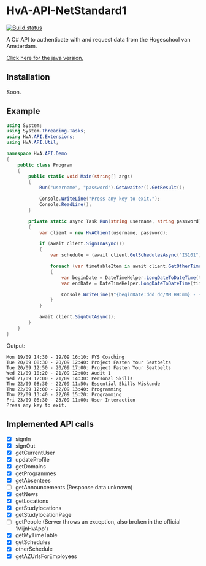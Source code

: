 # HvA-API-NetStandard1

[![Build status](https://ci.appveyor.com/api/projects/status/8ci60nhsjxawhmbt?svg=true)](https://ci.appveyor.com/project/AeonLucid/hva-api-netstandard1)

A C# API to authenticate with and request data from the Hogeschool van Amsterdam.

[Click here for the java version.](https://github.com/AeonLucid/HvA-API-Java)

## Installation

Soon.

## Example

```csharp
using System;
using System.Threading.Tasks;
using HvA.API.Extensions;
using HvA.API.Util;

namespace HvA.API.Demo
{
    public class Program
    {
        public static void Main(string[] args)
        {
            Run("username", "password").GetAwaiter().GetResult();

            Console.WriteLine("Press any key to exit.");
            Console.ReadLine();
        }

        private static async Task Run(string username, string password)
        {
            var client = new HvAClient(username, password);

            if (await client.SignInAsync())
            {
                var schedule = (await client.GetSchedulesAsync("IS101"))[0];

                foreach (var timetableItem in await client.GetOtherTimeTableAsync(schedule.Value, DateTime.Now.GetIso8601WeekOfYear()))
                {
                    var beginDate = DateTimeHelper.LongDateToDateTime(timetableItem.StartDate).ToLocalTime();
                    var endDate = DateTimeHelper.LongDateToDateTime(timetableItem.EndDate).ToLocalTime();

                    Console.WriteLine($"{beginDate:ddd dd/MM HH:mm} - {endDate:dd/MM HH:mm}: " + timetableItem.ActivityDescription);
                }
            }

            await client.SignOutAsync();
        }
    }
}
```

Output:
```
Mon 19/09 14:30 - 19/09 16:10: FYS Coaching
Tue 20/09 08:30 - 20/09 12:40: Project Fasten Your Seatbelts
Tue 20/09 12:50 - 20/09 17:00: Project Fasten Your Seatbelts
Wed 21/09 10:20 - 21/09 12:00: Audit 1
Wed 21/09 12:00 - 21/09 14:30: Personal Skills
Thu 22/09 08:30 - 22/09 11:50: Essential Skills Wiskunde
Thu 22/09 12:00 - 22/09 13:40: Programming
Thu 22/09 13:40 - 22/09 15:20: Programming
Fri 23/09 08:30 - 23/09 11:00: User Interaction
Press any key to exit.
```

## Implemented API calls

- [x] signIn
- [x] signOut
- [x] getCurrentUser
- [x] updateProfile
- [x] getDomains
- [x] getProgrammes
- [x] getAbsentees
- [ ] getAnnouncements (Response data unknown)
- [x] getNews
- [x] getLocations
- [x] getStudylocations
- [x] getStudylocationPage
- [ ] getPeople (Server throws an exception, also broken in the official 'MijnHvApp')
- [x] getMyTimeTable
- [x] getSchedules
- [x] otherSchedule
- [x] getAZUrlsForEmployees